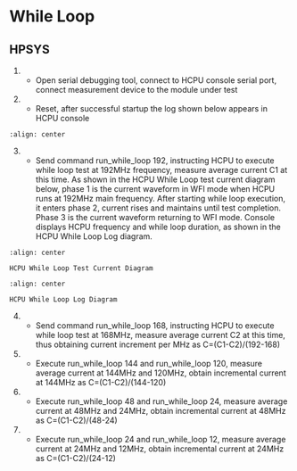 # While Loop
## HPSYS
1. * Open serial debugging tool, connect to HCPU console serial port, connect measurement device to the module under test
2. * Reset, after successful startup the log shown below appears in HCPU console
```{figure} assert/image4.png
:align: center
```
3. * Send command run_while_loop 192, instructing HCPU to execute while loop test at 192MHz frequency, measure average current C1 at this time. As shown in the HCPU While Loop test current diagram below, phase 1 is the current waveform in WFI mode when HCPU runs at 192MHz main frequency. After starting while loop execution, it enters phase 2, current rises and maintains until test completion. Phase 3 is the current waveform returning to WFI mode. Console displays HCPU frequency and while loop duration, as shown in the HCPU While Loop Log diagram.

```{figure} assert/image5.png
:align: center

HCPU While Loop Test Current Diagram
```

```{figure} assert/image6.png
:align: center

HCPU While Loop Log Diagram
```

4. * Send command run_while_loop 168, instructing HCPU to execute while loop test at 168MHz, measure average current C2 at this time, thus obtaining current increment per MHz as C=(C1-C2)/(192-168)

5. * Execute run_while_loop 144 and run_while_loop 120, measure average current at 144MHz and 120MHz, obtain incremental current at 144MHz as C=(C1-C2)/(144-120)
6. * Execute run_while_loop 48 and run_while_loop 24, measure average current at 48MHz and 24MHz, obtain incremental current at 48MHz as C=(C1-C2)/(48-24)
7. * Execute run_while_loop 24 and run_while_loop 12, measure average current at 24MHz and 12MHz, obtain incremental current at 24MHz as C=(C1-C2)/(24-12)


